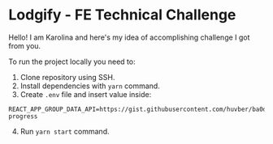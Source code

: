 # Lodgify - FE Technical Challenge

Hello!
I am Karolina and here's my idea of accomplishing challenge I got from you.

To run the project locally you need to:
1. Clone repository using SSH.
2. Install dependencies with `yarn` command.
3. Create `.env` file and insert value inside:
```
REACT_APP_GROUP_DATA_API=https://gist.githubusercontent.com/huvber/ba0d534f68e34f1be86d7fe7eff92c96/raw/98a91477905ea518222a6d88dd8b475328a632d3/mock-progress
```
4. Run `yarn start` command.